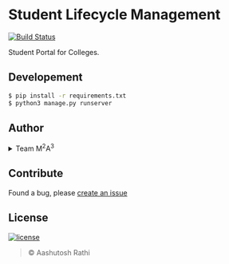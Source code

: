 # Student Lifecycle Management

[![Build Status](https://travis-ci.org/aashutoshrathi/Student-Lifecycle-Management.svg?branch=master)](https://travis-ci.com/aashutoshrathi/Student-Lifecycle-Management)

Student Portal for Colleges.

## Developement
```sh
$ pip install -r requirements.txt
$ python3 manage.py runserver
```

## Author

<details>
	<summary>Team  M<sup>2</sup>A<sup>3</sup></summary>
		<ul>
			<li><a href="https://github.com/Monal5031">Monal Shadi</a></li>
			<li><a href="https://github.com/mohitkyadav">Mohit Kumar Yadav</a></li>
			<li><a href="https://github.com/anshumanv">Anshuman Verma</a></li>
			<li><a href="https://github.com/aashutoshrathi">Aashutosh Rathi</a></li>
			<li><a href="https://github.com/vanguard07">Avtans Kumar</a></li>
		</ul>
</details>

## Contribute
Found a bug, please [create an issue](https://github.com/aashutoshrathi/Student-Lifecycle-Management/issues/new)

## License

[![license](https://img.shields.io/github/license/mashape/apistatus.svg)](https://github.com/aashutoshrathi/Student-Lifecycle-Management/blob/master/LICENSE)
> © Aashutosh Rathi
